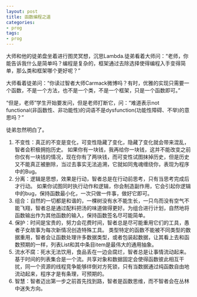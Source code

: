```yaml
---
layout: post
title: 函数编程之道
categories:
- prog 
tags:
- prog
---
```

大师和他的徒弟盘坐着进行图灵冥想，沉思Lambda.徒弟看着大师问：“老师，你能告诉我什么是简单吗？编程是复杂的，框架通过去除选择使得编程入手变得简单，那么类和框架哪个更好呢？”

大师看着徒弟问：“你读过智者大师Carmack微博吗？有时，优雅的实现只需要一个函数，不是一个方法，也不是一个类，不是一个框架，只是一个函数即可。”

“但是，老师”学生开始要发问，但是老师打断它，问：“难道表示not functional(非函数性、非功能性)的词语不是dysfunction(功能性障碍、不举)的意思吗？”

徒弟忽然明白了。

1. 不变性：真正的不变是变化，可变性隐藏了变化，隐藏了变化就会带来混乱，智者会积极拥抱历史。
如果你有一块钱，我再给你一块钱，这并不能改变之前你仅有一块钱的情况，现在你有了两块钱，而可变性试图抹掉历史，但是历史又不能真正被删除，当过去事实无法追溯，它就如同鬼魂缠绕你，表现为程序中的Bug。
2. 分离：逻辑是思想，效果是行动，智者总是在行动前思考，只有当思考完成后才行动。
如果你试图同时执行动作和逻辑，你会制造副作用，它会引起你逻辑中的bug，保持函数最小化，一次只做一件事，做好它即可。
3. 组合：自然的一切都是和谐的，一棵树没有水不能生长，一只鸟而没有空气不能飞翔，智者总是通过配料把汤的味道做得更好。为组合进行计划，自然地将函数输出作为其他函数的输入，保持函数签名尽可能简单。
4. 保护：时间是宝贵的，努力会花费时间，智者总是尽可能重用它们的工具，愚者子女故事为每次新情况创造特殊工具。
类型特定的函数不能被不同类型的数据重用，智者会让函数处理许多数据类型，或者包装起数据，让其看上去和函数预期的一样，列表List和其中条目item是最伟大的通用抽象。
5. 流水不腐：死水无法饮用，食品丢在一边会腐烂，智者总是让事情流动起来。
基于时间的列表集合是一个流。共享对象和数据固定会使得函数彼此相互干扰，同一个资源的线程竞争能够绊倒对方死锁，只有当数据通过纯函数自由地流动起来，程序才是有条理，可预期的。
6. 智慧：智者迈出第一步之前首先找到路，智者是函数思维，而不智者会在丛林中迷失方向。
